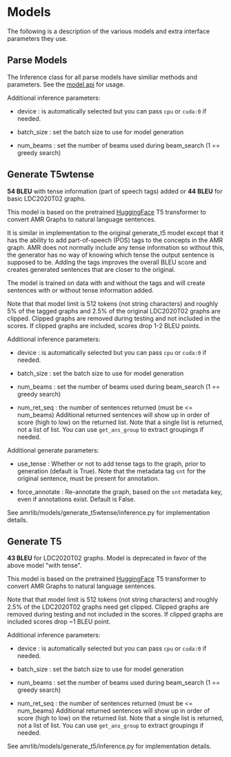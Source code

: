 # Models
The following is a description of the various models and extra interface parameters they use.


## Parse Models
The Inference class for all parse models have similiar methods and parameters.
See the [model api](https://amrlib.readthedocs.io/en/latest/models/) for usage.

Additional inference parameters:

* device     : is automatically selected but you can pass `cpu` or `cuda:0` if needed.

* batch_size : set the batch size to use for model generation

* num_beams  : set the number of beams used during beam_search (1 == greedy search)




## Generate T5wtense
**54 BLEU** with tense information (part of speech tags) added or **44 BLEU** for basic LDC2020T02 graphs.

This model is based on the pretrained [HuggingFace](https://github.com/huggingface/transformers)
T5 transformer to convert AMR Graphs to natural language sentences.

It is similar in implementation to the original generate_t5 model except that it has the
ability to add part-of-speech (POS) tags to the concepts in the AMR graph.  AMR does not normally
include any tense information so without this, the generator has no way of knowing which tense
the output sentence is supposed to be.   Adding the tags improves the overall BLEU score and creates
generated sentences that are closer to the original.

The model is trained on data with and without the tags and will create sentences with or without
tense information added.

Note that that model limit is 512 tokens (not string characters) and roughly 5% of the tagged graphs
and 2.5% of the original LDC2020T02 graphs are clipped.  Clipped graphs are removed during testing
and not included in the scores.  If clipped graphs are included, scores drop 1-2 BLEU points.

Additional inference parameters:

* device     : is automatically selected but you can pass `cpu` or `cuda:0` if needed.

* batch_size : set the batch size to use for model generation

* num_beams  : set the number of beams used during beam_search (1 == greedy search)

* num_ret_seq : the number of sentences returned (must be <= num_beams)
Additional returned sentences will show up in order of score (high to low) on the returned list.
Note that a single list is returned, not a list of list. You can use `get_ans_group`  to extract
groupings if needed.

Additional generate parameters:

* use_tense  : Whether or not to add tense tags to the graph, prior to generation (default is True).
Note that the metadata tag `snt` for the original sentence, must be present for annotation.

* force_annotate : Re-annotate the graph, based on the `snt` metadata key, even if annotations exist.
Default is False.


See amrlib/models/generate_t5wtense/inference.py for implementation details.


## Generate T5
**43 BLEU** for LDC2020T02 graphs.  Model is deprecated in favor of the above model "with tense".

This model is based on the pretrained [HuggingFace](https://github.com/huggingface/transformers)
T5 transformer to convert AMR Graphs to natural language sentences.

Note that that model limit is 512 tokens (not string characters) and roughly 2.5% of the LDC2020T02
graphs need get clipped.  Clipped graphs are removed during testing and not included in the scores.
If clipped graphs are included scores drop ~1 BLEU point.

Additional inference parameters:

* device     : is automatically selected but you can pass `cpu` or `cuda:0` if needed.

* batch_size : set the batch size to use for model generation

* num_beams  : set the number of beams used during beam_search (1 == greedy search)

* num_ret_seq : the number of sentences returned (must be <= num_beams)
Additional returned sentences will show up in order of score (high to low) on the returned list.
Note that a single list is returned, not a list of list. You can use `get_ans_group` to extract
groupings if needed.


See amrlib/models/generate_t5/inference.py for implementation details.
